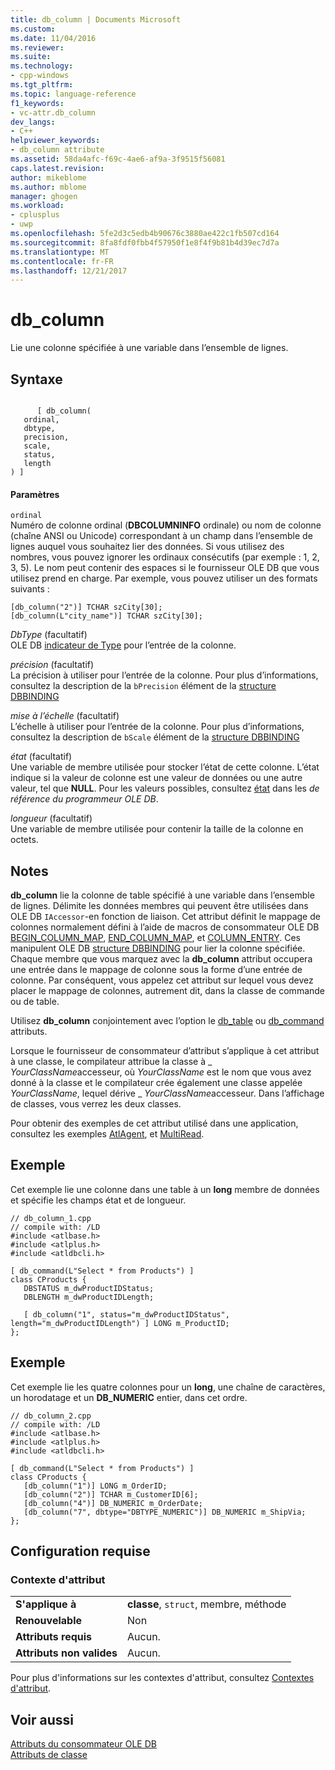 ```yaml
---
title: db_column | Documents Microsoft
ms.custom: 
ms.date: 11/04/2016
ms.reviewer: 
ms.suite: 
ms.technology:
- cpp-windows
ms.tgt_pltfrm: 
ms.topic: language-reference
f1_keywords:
- vc-attr.db_column
dev_langs:
- C++
helpviewer_keywords:
- db_column attribute
ms.assetid: 58da4afc-f69c-4ae6-af9a-3f9515f56081
caps.latest.revision: 
author: mikeblome
ms.author: mblome
manager: ghogen
ms.workload:
- cplusplus
- uwp
ms.openlocfilehash: 5fe2d3c5edb4b90676c3880ae422c1fb507cd164
ms.sourcegitcommit: 8fa8fdf0fbb4f57950f1e8f4f9b81b4d39ec7d7a
ms.translationtype: MT
ms.contentlocale: fr-FR
ms.lasthandoff: 12/21/2017
---
```

# <a name="dbcolumn"></a>db_column
Lie une colonne spécifiée à une variable dans l’ensemble de lignes.  
  
## <a name="syntax"></a>Syntaxe  
  
```  
  
      [ db_column(   
   ordinal,   
   dbtype,   
   precision,   
   scale,   
   status,   
   length   
) ]  
```  
  
#### <a name="parameters"></a>Paramètres  
 `ordinal`  
 Numéro de colonne ordinal (**DBCOLUMNINFO** ordinale) ou nom de colonne (chaîne ANSI ou Unicode) correspondant à un champ dans l’ensemble de lignes auquel vous souhaitez lier des données. Si vous utilisez des nombres, vous pouvez ignorer les ordinaux consécutifs (par exemple : 1, 2, 3, 5). Le nom peut contenir des espaces si le fournisseur OLE DB que vous utilisez prend en charge. Par exemple, vous pouvez utiliser un des formats suivants :  
  
```  
[db_column("2")] TCHAR szCity[30];  
[db_column(L"city_name")] TCHAR szCity[30];  
```  
  
 *DbType* (facultatif)  
 OLE DB [indicateur de Type](https://msdn.microsoft.com/en-us/library/ms711251.aspx) pour l’entrée de la colonne.  
  
 *précision* (facultatif)  
 La précision à utiliser pour l’entrée de la colonne. Pour plus d’informations, consultez la description de la `bPrecision` élément de la [structure DBBINDING](https://msdn.microsoft.com/en-us/library/ms716845.aspx)  
  
 *mise à l’échelle* (facultatif)  
 L’échelle à utiliser pour l’entrée de la colonne. Pour plus d’informations, consultez la description de `bScale` élément de la [structure DBBINDING](https://msdn.microsoft.com/en-us/library/ms716845.aspx)  
  
 *état* (facultatif)  
 Une variable de membre utilisée pour stocker l’état de cette colonne. L’état indique si la valeur de colonne est une valeur de données ou une autre valeur, tel que **NULL**. Pour les valeurs possibles, consultez [état](https://msdn.microsoft.com/en-us/library/ms722617.aspx) dans les *de référence du programmeur OLE DB*.  
  
 *longueur* (facultatif)  
 Une variable de membre utilisée pour contenir la taille de la colonne en octets.  
  
## <a name="remarks"></a>Notes  
 **db_column** lie la colonne de table spécifié à une variable dans l’ensemble de lignes. Délimite les données membres qui peuvent être utilisées dans OLE DB `IAccessor`-en fonction de liaison. Cet attribut définit le mappage de colonnes normalement défini à l’aide de macros de consommateur OLE DB [BEGIN_COLUMN_MAP](../data/oledb/begin-column-map.md), [END_COLUMN_MAP](../data/oledb/end-column-map.md), et [COLUMN_ENTRY](../data/oledb/column-entry.md). Ces manipulent OLE DB [structure DBBINDING](https://msdn.microsoft.com/en-us/library/ms716845.aspx) pour lier la colonne spécifiée. Chaque membre que vous marquez avec la **db_column** attribut occupera une entrée dans le mappage de colonne sous la forme d’une entrée de colonne. Par conséquent, vous appelez cet attribut sur lequel vous devez placer le mappage de colonnes, autrement dit, dans la classe de commande ou de table.  
  
 Utilisez **db_column** conjointement avec l’option le [db_table](../windows/db-table.md) ou [db_command](../windows/db-command.md) attributs.  
  
 Lorsque le fournisseur de consommateur d’attribut s’applique à cet attribut à une classe, le compilateur attribue la classe à \_ *YourClassName*accesseur, où *YourClassName* est le nom que vous avez donné à la classe et le compilateur crée également une classe appelée *YourClassName*, lequel dérive \_ *YourClassName*accesseur.  Dans l’affichage de classes, vous verrez les deux classes.  
  
 Pour obtenir des exemples de cet attribut utilisé dans une application, consultez les exemples [AtlAgent](http://msdn.microsoft.com/en-us/52bef5da-c1a0-4223-b4e6-9e464b6db409), et [MultiRead](http://msdn.microsoft.com/en-us/5a2a915a-77dc-492f-94b2-1b809995dd5e).  
  
## <a name="example"></a>Exemple  
 Cet exemple lie une colonne dans une table à un **long** membre de données et spécifie les champs état et de longueur.  
  
```  
// db_column_1.cpp  
// compile with: /LD  
#include <atlbase.h>  
#include <atlplus.h>  
#include <atldbcli.h>  
  
[ db_command(L"Select * from Products") ]  
class CProducts {  
   DBSTATUS m_dwProductIDStatus;  
   DBLENGTH m_dwProductIDLength;  
  
   [ db_column("1", status="m_dwProductIDStatus", length="m_dwProductIDLength") ] LONG m_ProductID;  
};  
```  
  
## <a name="example"></a>Exemple  
 Cet exemple lie les quatre colonnes pour un **long**, une chaîne de caractères, un horodatage et un **DB_NUMERIC** entier, dans cet ordre.  
  
```  
// db_column_2.cpp  
// compile with: /LD  
#include <atlbase.h>  
#include <atlplus.h>  
#include <atldbcli.h>  
  
[ db_command(L"Select * from Products") ]  
class CProducts {  
   [db_column("1")] LONG m_OrderID;  
   [db_column("2")] TCHAR m_CustomerID[6];  
   [db_column("4")] DB_NUMERIC m_OrderDate;     
   [db_column("7", dbtype="DBTYPE_NUMERIC")] DB_NUMERIC m_ShipVia;  
};  
```  
  
## <a name="requirements"></a>Configuration requise  
  
### <a name="attribute-context"></a>Contexte d'attribut  
  
|||  
|-|-|  
|**S'applique à**|**classe**, `struct`, membre, méthode|  
|**Renouvelable**|Non|  
|**Attributs requis**|Aucun.|  
|**Attributs non valides**|Aucun.|  
  
 Pour plus d'informations sur les contextes d'attribut, consultez [Contextes d'attribut](../windows/attribute-contexts.md).  
  
## <a name="see-also"></a>Voir aussi  
 [Attributs du consommateur OLE DB](../windows/ole-db-consumer-attributes.md)   
 [Attributs de classe](../windows/class-attributes.md)   

